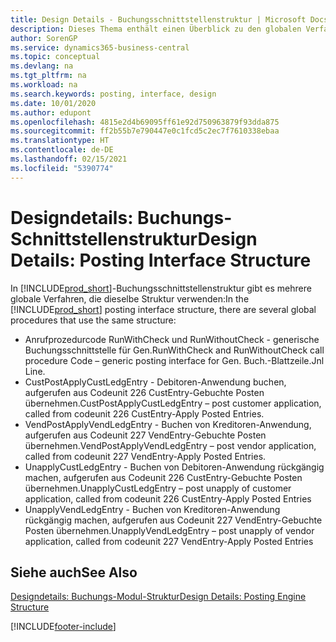 ```yaml
---
title: Design Details - Buchungsschnittstellenstruktur | Microsoft Docs
description: Dieses Thema enthält einen Überblick zu den globalen Verfahren in der Buchungsschnittstellenstruktur.
author: SorenGP
ms.service: dynamics365-business-central
ms.topic: conceptual
ms.devlang: na
ms.tgt_pltfrm: na
ms.workload: na
ms.search.keywords: posting, interface, design
ms.date: 10/01/2020
ms.author: edupont
ms.openlocfilehash: 4815e2d4b69095ff61e92d750963879f93dda875
ms.sourcegitcommit: ff2b55b7e790447e0c1fcd5c2ec7f7610338ebaa
ms.translationtype: HT
ms.contentlocale: de-DE
ms.lasthandoff: 02/15/2021
ms.locfileid: "5390774"
---
```

# <a name="design-details-posting-interface-structure"></a><span data-ttu-id="bb823-103">Designdetails: Buchungs-Schnittstellenstruktur</span><span class="sxs-lookup"><span data-stu-id="bb823-103">Design Details: Posting Interface Structure</span></span>
<span data-ttu-id="bb823-104">In [!INCLUDE[prod_short](includes/prod_short.md)]-Buchungsschnittstellenstruktur gibt es mehrere globale Verfahren, die dieselbe Struktur verwenden:</span><span class="sxs-lookup"><span data-stu-id="bb823-104">In the [!INCLUDE[prod_short](includes/prod_short.md)] posting interface structure, there are several global procedures that use the same structure:</span></span>  
  
* <span data-ttu-id="bb823-105">Anrufprozedurcode RunWithCheck und RunWithoutCheck - generische Buchungsschnittstelle für Gen.</span><span class="sxs-lookup"><span data-stu-id="bb823-105">RunWithCheck and RunWithoutCheck call procedure Code – generic posting interface for Gen.</span></span> <span data-ttu-id="bb823-106">Buch.-Blattzeile.</span><span class="sxs-lookup"><span data-stu-id="bb823-106">Jnl Line.</span></span>  
* <span data-ttu-id="bb823-107">CustPostApplyCustLedgEntry - Debitoren-Anwendung buchen, aufgerufen aus Codeunit 226 CustEntry-Gebuchte Posten übernehmen.</span><span class="sxs-lookup"><span data-stu-id="bb823-107">CustPostApplyCustLedgEntry – post customer application, called from codeunit 226 CustEntry-Apply Posted Entries.</span></span>  
* <span data-ttu-id="bb823-108">VendPostApplyVendLedgEntry - Buchen von Kreditoren-Anwendung, aufgerufen aus Codeunit 227 VendEntry-Gebuchte Posten übernehmen.</span><span class="sxs-lookup"><span data-stu-id="bb823-108">VendPostApplyVendLedgEntry – post vendor application, called from codeunit 227 VendEntry-Apply Posted Entries.</span></span>  
* <span data-ttu-id="bb823-109">UnapplyCustLedgEntry - Buchen von Debitoren-Anwendung rückgängig machen, aufgerufen aus Codeunit 226 CustEntry-Gebuchte Posten übernehmen.</span><span class="sxs-lookup"><span data-stu-id="bb823-109">UnapplyCustLedgEntry – post unapply of customer application, called from codeunit 226 CustEntry-Apply Posted Entries</span></span>  
* <span data-ttu-id="bb823-110">UnapplyVendLedgEntry - Buchen von Kreditoren-Anwendung rückgängig machen, aufgerufen aus Codeunit 227 VendEntry-Gebuchte Posten übernehmen.</span><span class="sxs-lookup"><span data-stu-id="bb823-110">UnapplyVendLedgEntry – post unapply of vendor application, called from codeunit 227 VendEntry-Apply Posted Entries</span></span>  
  
## <a name="see-also"></a><span data-ttu-id="bb823-111">Siehe auch</span><span class="sxs-lookup"><span data-stu-id="bb823-111">See Also</span></span>  
[<span data-ttu-id="bb823-112">Designdetails: Buchungs-Modul-Struktur</span><span class="sxs-lookup"><span data-stu-id="bb823-112">Design Details: Posting Engine Structure</span></span>](design-details-posting-engine-structure.md)

[!INCLUDE[footer-include](includes/footer-banner.md)]